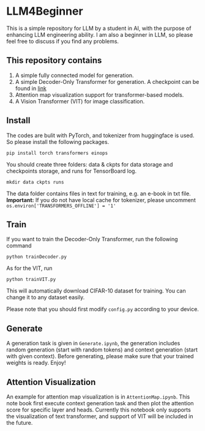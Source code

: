 # LLM4Beginner
This is a simple repository for LLM by a student in AI, with the purpose of enhancing LLM engineering ability. I am also a beginner in LLM, so please feel free to discuss if you find any problems.

## This repository contains
1. A simple fully connected model for generation.
2. A simple Decoder-Only Transformer for generation. A checkpoint can be found in [link](https://drive.google.com/file/d/1QCl3M-9j1RtiAbu8LE_p8rOWb2v2ttko/view?usp=sharing)
3. Attention map visualization support for transformer-based models.
4. A Vision Transformer (VIT) for image classification.

## Install
The codes are bulit with PyTorch, and tokenizer from huggingface is used. So please install the following packages.

    pip install torch transformers einops

You should create three folders: data & ckpts for data storage and checkpoints storage, and runs for TensorBoard log.

    mkdir data ckpts runs

The data folder contains files in text for training, e.g. an e-book in txt file.
**Important:** If you do not have local cache for tokenizer, please uncomment `os.environ['TRANSFORMERS_OFFLINE'] = '1'`

## Train
If you want to train the Decoder-Only Transformer, run the following command

    python trainDecoder.py

As for the VIT, run

    python trainVIT.py

This will automatically download CIFAR-10 dataset for training. You can change it to any dataset easily.

Please note that you should first modify `config.py` according to your device.

## Generate
A generation task is given in `Generate.ipynb`, the generation includes random generation (start with random tokens) and context generation (start with given context). Before generating, please make sure that your trained weights is ready. Enjoy!

## Attention Visualization
An example for attention map visualization is in `AttentionMap.ipynb`. This note book first execute context generation task and then plot the attention score for specific layer and heads. Currently this notebook only supports the visualization of text transformer, and support of VIT will be included in the future.
